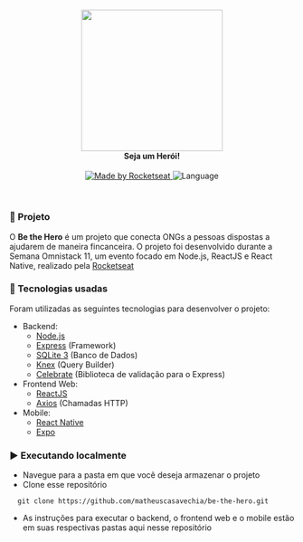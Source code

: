 <h4 align="center">
<img src="./logo.png" width="250px" /><br>
 <b>Seja um Herói!</b>
</h4>
<p align="center">
  <a href="https://rocketseat.com.br">
    <img alt="Made by Rocketseat" src="https://img.shields.io/badge/made%20by-Rocketseat-red">
  </a>
  <img alt="Language" src="https://img.shields.io/badge/Javascript-red">
</p>

<br>

### :muscle: Projeto

O <b>Be the Hero</b> é um projeto que conecta ONGs a pessoas dispostas a ajudarem de maneira fincanceira. O projeto foi desenvolvido durante a Semana Omnistack 11, um evento focado em Node.js, ReactJS e React Native, realizado pela [Rocketseat](https://github.com/Rocketseat)

### :rocket: Tecnologias usadas
Foram utilizadas as seguintes tecnologias para desenvolver o projeto:

- Backend:
  - [Node.js](https://nodejs.org/en/)
  - [Express](https://expressjs.com/pt-br/) (Framework)
  - [SQLite 3](https://www.sqlite.org/index.html) (Banco de Dados)
  - [Knex](http://knexjs.org/) (Query Builder)
  - [Celebrate](https://github.com/arb/celebrate) (Biblioteca de validação para o Express)
- Frontend Web:
  - [ReactJS](https://pt-br.reactjs.org/)
  - [Axios](https://github.com/axios/axios) (Chamadas HTTP)
- Mobile:
  - [React Native](https://reactnative.dev/)
  - [Expo](https://expo.io/)

### :arrow_forward: Executando localmente

- Navegue para a pasta em que você deseja armazenar o projeto
- Clone esse repositório
```
  git clone https://github.com/matheuscasavechia/be-the-hero.git
```
- As instruções para executar o backend, o frontend web e o mobile estão em suas respectivas pastas aqui nesse repositório
